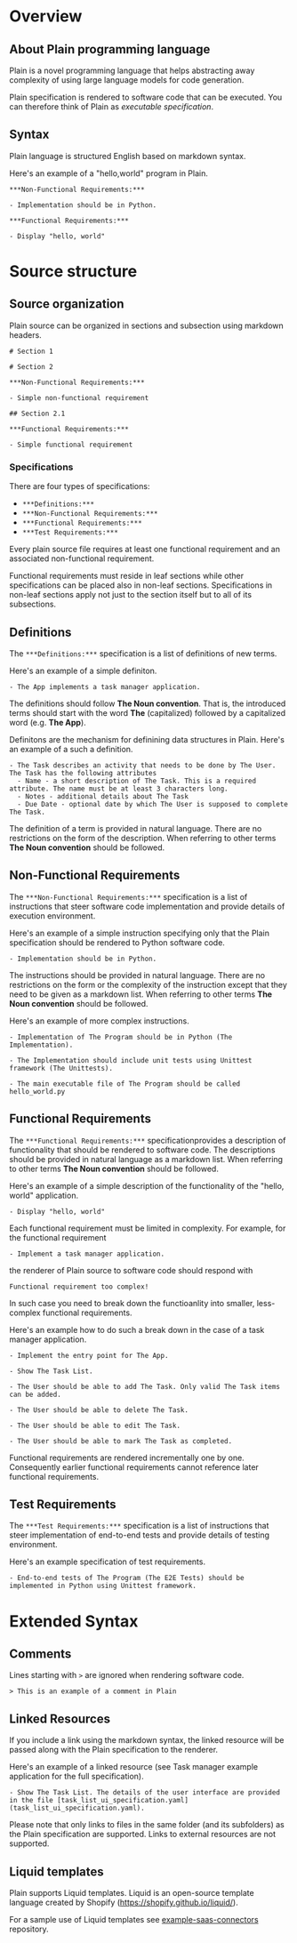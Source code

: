 # Overview

## About Plain programming language

Plain is a novel programming language that helps abstracting away complexity of using large language models for code generation.

Plain specification is rendered to software code that can be executed. You can therefore think of Plain as *executable specification*.

## Syntax

Plain language is structured English based on markdown syntax.

Here's an example of a "hello,world" program in Plain.

```plain
***Non-Functional Requirements:***

- Implementation should be in Python.

***Functional Requirements:***

- Display "hello, world"
```

# Source structure

## Source organization

Plain source can be organized in sections and subsection using markdown headers.

```plain
# Section 1

# Section 2

***Non-Functional Requirements:***

- Simple non-functional requirement

## Section 2.1

***Functional Requirements:***

- Simple functional requirement
```

### Specifications

There are four types of specifications:

- `***Definitions:***`
- `***Non-Functional Requirements:***`
- `***Functional Requirements:***`
- `***Test Requirements:***`

Every plain source file requires at least one functional requirement and an associated non-functional requirement.

Functional requirements must reside in leaf sections while other specifications can be placed also in non-leaf sections. Specifications in non-leaf sections apply not just to the section itself but to all of its subsections.

## Definitions

The `***Definitions:***` specification is a list of definitions of new terms.

Here's an example of a simple definiton.

```plain
- The App implements a task manager application.
```

The definitions should follow **The Noun convention**. That is, the introduced terms should start with the word **The** (capitalized) followed by a capitalized word (e.g. **The App**).

Definitons are the mechanism for definining data structures in Plain. Here's an example of a such a definition.

```plain
- The Task describes an activity that needs to be done by The User. The Task has the following attributes
  - Name - a short description of The Task. This is a required attribute. The name must be at least 3 characters long.
  - Notes - additional details about The Task
  - Due Date - optional date by which The User is supposed to complete The Task.
```

The definition of a term is provided in natural language. There are no restrictions on the form of the description. When referring to other terms **The Noun convention** should be followed.

## Non-Functional Requirements

The `***Non-Functional Requirements:***` specification is a list of instructions that steer software code implementation and provide details of execution environment.

Here's an example of a simple instruction specifying only that the Plain specification should be rendered to Python software code.

```plain
- Implementation should be in Python.
```

The instructions should be provided in natural language. There are no restrictions on the form or the complexity of the instruction except that they need to be given as a markdown list. When referring to other terms **The Noun convention** should be followed.

Here's an example of more complex instructions.

```plain
- Implementation of The Program should be in Python (The Implementation).

- The Implementation should include unit tests using Unittest framework (The Unittests).

- The main executable file of The Program should be called hello_world.py
```

## Functional Requirements

The `***Functional Requirements:***` specificationprovides a description of functionality that should be rendered to software code. The descriptions should be provided in natural language as a markdown list. When referring to other terms **The Noun convention** should be followed.

Here's an example of a simple description of the functionality of the "hello, world" application.

```plain
- Display "hello, world"
```

Each functional requirement must be limited in complexity. For example, for the functional requirement

```plain
- Implement a task manager application.
```

the renderer of Plain source to software code should respond with

```
Functional requirement too complex!
```

In such case you need to break down the functioanlity into smaller, less-complex functional requirements.

Here's an example how to do such a break down in the case of a task manager application.

```plain
- Implement the entry point for The App.

- Show The Task List.

- The User should be able to add The Task. Only valid The Task items can be added.

- The User should be able to delete The Task.

- The User should be able to edit The Task.

- The User should be able to mark The Task as completed.
```

Functional requirements are rendered incrementally one by one. Consequently earlier functional requirements cannot reference later functional requirements.

## Test Requirements

The `***Test Requirements:***` specification is a list of instructions that steer implementation of end-to-end tests and provide details of testing environment.

Here's an example specification of test requirements.

```plain
- End-to-end tests of The Program (The E2E Tests) should be implemented in Python using Unittest framework. 
```

# Extended Syntax

## Comments

Lines starting with `>` are ignored when rendering software code.

```plain
> This is an example of a comment in Plain
```

## Linked Resources

If you include a link using the markdown syntax, the linked resource will be passed along with the Plain specification to the renderer.

Here's an example of a linked resource (see Task manager example application for the full specification).

```plain
- Show The Task List. The details of the user interface are provided in the file [task_list_ui_specification.yaml](task_list_ui_specification.yaml).
```

Please note that only links to files in the same folder (and its subfolders) as the Plain specification are supported. Links to external resources are not supported.

## Liquid templates

Plain supports Liquid templates. Liquid is an open-source template language created by Shopify (https://shopify.github.io/liquid/).

For a sample use of Liquid templates see [example-saas-connectors](https://github.com/Codeplain-ai/example-saas-connectors) repository.
